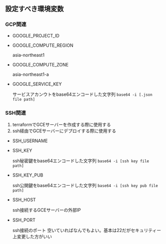 ## 設定すべき環境変数

### GCP関連
- GOOGLE_PROJECT_ID
- GOOGLE_COMPUTE_REGION

    asia-northeast1

- GOOGLE_COMPUTE_ZONE

    asia-northeast1-a

- GOOGLE_SERVICE_KEY

    サービスアカンウトをbase64エンコードした文字列
    `base64 -i [.json file path]`

### SSH関連

1. terraformでGCEサーバーを作成する際に使用する
2. ssh経由でGCEサーバーにデプロイする際に使用する

- SSH_USERNAME
- SSH_KEY

    ssh秘密鍵をbase64エンコードした文字列
    `base64 -i [ssh key file path]`

- SSH_KEY_PUB

    ssh公開鍵をbase64エンコードした文字列
    `base64 -i [ssh key pub file path]`

- SSH_HOST

    ssh接続するGCEサーバーの外部IP

- SSH_PORT

    ssh接続のポート
    空いていればなんでもよい。基本は22だがセキュリティー上変更した方がいい
